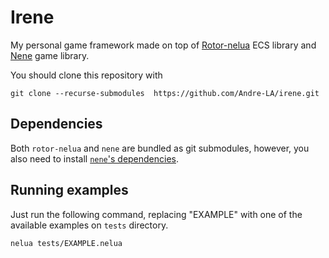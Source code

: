 # Irene
My personal game framework made on top of [Rotor-nelua](https://github.com/Andre-LA/Rotor-nelua) ECS library
and [Nene](https://github.com/Andre-LA/nene) game library.

You should clone this repository with
```
git clone --recurse-submodules  https://github.com/Andre-LA/irene.git
```

## Dependencies

Both `rotor-nelua` and `nene` are bundled as git submodules, however, you also need to install [`nene`'s dependencies](https://github.com/Andre-LA/nene#dependencies).

## Running examples
Just run the following command, replacing "EXAMPLE" with one of the available examples on `tests` directory.
```
nelua tests/EXAMPLE.nelua
```

